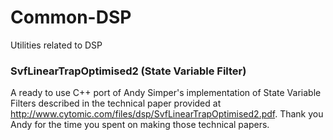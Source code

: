 # Common-DSP
Utilities related to DSP

### SvfLinearTrapOptimised2 (State Variable Filter)

A ready to use C++ port of Andy Simper's implementation of State Variable Filters described in the technical paper provided at http://www.cytomic.com/files/dsp/SvfLinearTrapOptimised2.pdf. Thank you Andy for the time you spent on making those technical papers.
